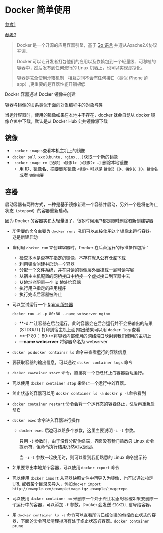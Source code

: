 # Docker 简单使用

[参考1](http://www.runoob.com/docker/docker-tutorial.html)

[参考2](https://www.gitbook.com/book/yeasy/docker_practice/details)

>Docker 是一个开源的应用容器引擎，基于 [Go 语言](http://www.runoob.com/go/go-tutorial.html) 并遵从Apache2.0协议开源。
>
>Docker 可以让开发者打包他们的应用以及依赖包到一个轻量级、可移植的容器中，然后发布到任何流行的 Linux 机器上，也可以实现虚拟化。
>
>容器是完全使用沙箱机制，相互之间不会有任何接口（类似 iPhone 的 app）,更重要的是容器性能开销极低



Docker 容器通过 Docker 镜像来创建

容器与镜像的关系类似于面向对象编程中的对象与类

当运行容器时，使用的镜像如果在本地中不存在，docker 就会自动从 docker 镜像仓库中下载，默认是从 Docker Hub 公共镜像源下载



## 镜像

- ` docker images`查看本机主机上的镜像
- `docker pull xxx(ubuntu, nginx...)`获取一个新的镜像
- ` docker image rm [选项] <镜像1> [<镜像2> …]` 删除本地镜像
  - 用 ID、镜像名、摘要删除镜像 `<镜像>` 可以是 `镜像短 ID`、`镜像长 ID`、`镜像名` 或者 `镜像摘要`



## 容器

启动容器有两种方式，一种是基于镜像新建一个容器并启动，另外一个是将在终止状态（`stopped`）的容器重新启动。

因为 Docker 的容器实在太轻量级了，很多时候用户都是随时删除和新创建容器

- 所需要的命令主要为 `docker run`，我们可以直接使用这个镜像来运行容器。这是新建启动
- 当利用 `docker run` 来创建容器时，Docker 在后台运行的标准操作包括：
  - 检查本地是否存在指定的镜像，不存在就从公有仓库下载
  - 利用镜像创建并启动一个容器
  - 分配一个文件系统，并在只读的镜像层外面挂载一层可读写层
  - 从宿主主机配置的网桥接口中桥接一个虚拟接口到容器中去
  - 从地址池配置一个 ip 地址给容器
  - 执行用户指定的应用程序
  - 执行完毕后容器被终止


- 可以尝试运行一个 [Nginx 服务器](https://store.docker.com/images/nginx/) 

  ```shell
  docker run -d -p 80:80 --name webserver nginx
  ```

  - **-d:**让容器在后台运行。此时容器会在后台运行并不会把输出的结果 (STDOUT) 打印到宿主机上面(输出结果可以用 `docker logs`查看
  - **-P 80： 80:**将容器内部使用的网络端口映射到我们使用的主机上
  - **—name webserver**  将容器命名为 webserver

- `docker ps` `docker container ls` 命令来查看运行的容器信息

- 要获取容器的输出信息，可以通过 `docker container logs` 命令

- `docker container start` 命令，直接将一个已经终止的容器启动运行。

- 可以使用 `docker container stop` 来终止一个运行中的容器。

- 终止状态的容器可以用 `docker container ls -a` `docker p -l`命令看到 


- `docker container restart` 命令会将一个运行态的容器终止，然后再重新启动它

- `docker exec` 命令进入容器进行操作

  - `docker exec` 后边可以跟多个参数，这里主要说明 `-i` `-t` 参数。

    只用 `-i` 参数时，由于没有分配伪终端，界面没有我们熟悉的 Linux 命令提示符，但命令执行结果仍然可以返回。

    当 `-i` `-t` 参数一起使用时，则可以看到我们熟悉的 Linux 命令提示符

- 如果要导出本地某个容器，可以使用 `docker export` 命令

- 可以使用 `docker import` 从容器快照文件中再导入为镜像，也可以通过指定 URL 或者某个目录来导入，例如`docker import http://example.com/exampleimage.tgz example/imagerepo`

- 可以使用 `docker container rm` 来删除一个处于终止状态的容器如果要删除一个运行中的容器，可以添加 `-f` 参数。Docker 会发送 `SIGKILL` 信号给容器。

- 用 `docker container ls -a` 命令可以查看所有已经创建的包括终止状态的容器，下面的命令可以清理掉所有处于终止状态的容器。`docker container prune`